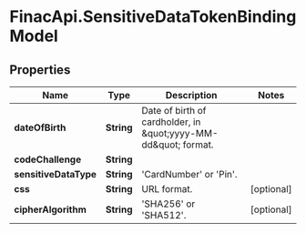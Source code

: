 # FinacApi.SensitiveDataTokenBindingModel

## Properties
Name | Type | Description | Notes
------------ | ------------- | ------------- | -------------
**dateOfBirth** | **String** | Date of birth of cardholder, in \&quot;yyyy-MM-dd\&quot; format. | 
**codeChallenge** | **String** |  | 
**sensitiveDataType** | **String** | &#x27;CardNumber&#x27; or &#x27;Pin&#x27;. | 
**css** | **String** | URL format. | [optional] 
**cipherAlgorithm** | **String** | &#x27;SHA256&#x27; or &#x27;SHA512&#x27;. | [optional] 
